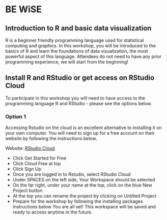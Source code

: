 # BE WiSE 
## Introduction to R and basic data visualization

R is a beginner friendly programming language used for statistical computing and graphics. In this workshop, you will be introduced to the basics of R and learn the foundations of data visualization, the most powerful aspect of this language. Attendees do not need to have any prior programming experience, we will start from the beginning!

## Install R and RStudio or get access on RStudio Cloud

To participate in this workshop you will need to have access to the programming language R and RStudio - please see the options below.

### Option 1

Accessing Rstudio on the cloud is an excellent alternative to installing it on your own computer. You will need to sign up for a free account on their website by following the instructions below.

Website: [RStudio Cloud](https://rstudio.cloud/)  
- Click Get Started for Free  
- Click Cloud Free at top  
- Click Sign Up 
- Once you are logged in to Rstudio, select RStudio Cloud
- Under SPACES on the left side, Your Workspace should be selected
- On the far right, under your name at the top, click on the blue New Project button 
- At the top you can rename the project by clicking on Untitled Project
- Prepare for the workshop by following the installing packages instructions below
You are all set! This workspace will be saved and ready to access anytime in the future.
